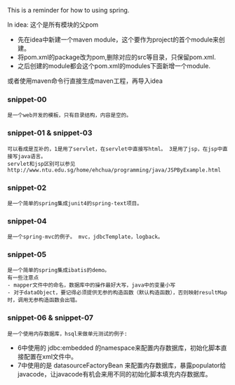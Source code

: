 This is a reminder for how to using spring.

In idea:
这个是所有模块的父pom
* 先在idea中新建一个maven module，这个要作为project的首个module来创建。
* 将pom.xml的package改为pom,删除对应的src等目录，只保留pom.xml.
* 之后创建的module都会这个pom.xml的modules下面新增一个module.

或者使用maven命令行直接生成maven工程，再导入idea

### snippet-00
    是一个web开发的模板，只有目录结构，内容是空的。

### snippet-01 & snippet-03
    可以看成是互补的，1是用了servlet，在servlet中直接写html。 3是用了jsp，在jsp中直接写java语言。
    servlet和jsp区别可以参见 http://www.ntu.edu.sg/home/ehchua/programming/java/JSPByExample.html
    
### snippet-02
    是一个简单的spring集成junit4的spring-text项目。
    
### snippet-04
    是一个spring-mvc的例子。 mvc，jdbcTemplate，logback。
    
### snippet-05
    是一个简单的spring集成ibatis的demo。 
    有一些注意点
    - mapper文件中的命名，数据库中的操作最好大写，java中的变量小写
    - 对于dataObject，要记得必须提供无参的构造函数（默认构造函数），否则映射resultMap时，调用无参构造函数会出错。

### snippet-06 & snippet-07
    是一个使用内存数据库，hsql来做单元测试的例子: 
- 6中使用的 jdbc:embedded 的namespace来配置内存数据库，初始化脚本直接配置在xml文件中。
- 7中使用的是 datasourceFactoryBean 来配置内存数据库，暴露populator给javacode，让javacode有机会来用不同的初始化脚本填充内存数据库。


